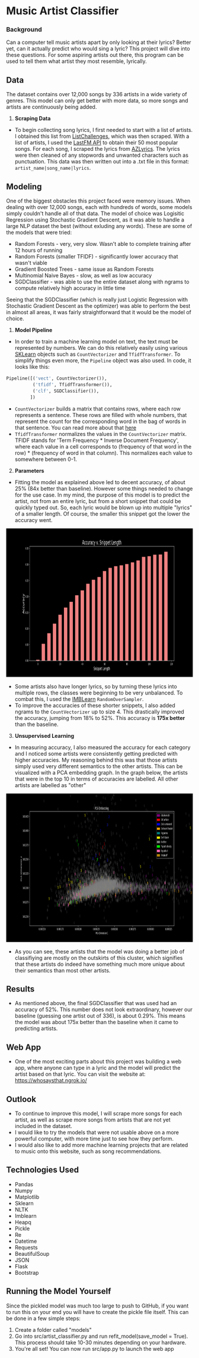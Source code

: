 # Music Artist Classifier

### Background

Can a computer tell music artists apart by only looking at their lyrics? Better yet, can it actually predict who would sing a lyric? This project will dive into these questions.
For some aspiring artists out there, this program can be used to tell them what artist they most resemble, lyrically. 

## Data

The dataset contains over 12,000 songs by 336 artists in a wide variety of genres. This model can only get better with more data, so more songs and artists are continuously being added.

1. **Scraping Data**

- To begin collecting song lyrics, I first needed to start with a list of artists. I obtained this list from [ListChallenges](https://www.listchallenges.com/500-random-musical-artists), which was then scraped. With a list of artists, I used the [LastFM API](https://www.last.fm/api) to obtain their 50 most popular songs. For each song, I scraped the lyrics from [AZLyrics](https://www.azlyrics.com/). The lyrics were then cleaned of any stopwords and unwanted characters such as punctuation. This data was then written out into a .txt file in this format: `artist_name|song_name|lyrics`.


## Modeling

One of the biggest obstacles this project faced were memory issues. When dealing with over 12,000 songs, each with hundreds of words, some models simply couldn't handle all of that data. The model of choice was Logisitic Regression using Stochastic Gradient Descent, as it was able to handle a large NLP dataset the best (without exluding any words). These are some of the models that were tried:
  * Random Forests - very, very slow. Wasn't able to complete training after 12 hours of running
  * Random Forests (smaller TFIDF) - significantly lower accuracy that wasn't viable
  * Gradient Boosted Trees - same issue as Random Forests
  * Multinomial Naive Bayes - slow, as well as low accuracy
  * SGDClassifier - was able to use the entire dataset along with ngrams to compute relatively high accuracy in little time

Seeing that the SGDClassifier (which is really just Logistic Regression with Stochastic Gradient Descent as the optimizer) was able to perform the best in almost all areas, it was fairly straightforward that it would be the model of choice.

1. **Model Pipeline**

- In order to train a machine learning model on text, the text must be represented by numbers. We can do this relatively easily using various [SKLearn](https://scikit-learn.org/stable/) objects such as `CountVectorizer` and `TfidfTransformer`. To simplify things even more, the `Pipeline` object was also used. In code, it looks like this:
```python
Pipeline([('vect', CountVectorizer()),
          ('tfidf', TfidfTransformer()),
          ('clf', SGDClassifier()),
         ])
``` 
- `CountVectorizer` builds a matrix that contains rows, where each row represents a sentence. These rows are filled with whole numbers, that represent the count for the corresponding word in the bag of words in that sentence. You can read more about that [here](https://scikit-learn.org/stable/modules/generated/sklearn.feature_extraction.text.CountVectorizer.html)
- `TfidfTransformer` normalizes the values in the `CountVectorizer` matrix. TFIDF stands for 'Term Frequency * Inverse Document Frequency', where each value in a cell corresponds to (frequency of that word in the row) * (frequency of word in that column). This normalizes each value to somewhere between 0-1.

2. **Parameters** 

- Fitting the model as explained above led to decent accuracy, of about 25% (84x better than baseline). However some things needed to change for the use case. In my mind, the purpose of this model is to predict the artist, not from an entire lyric, but from a short snippet that could be quickly typed out. So, each lyric would be blown up into multiple "lyrics" of a smaller length. Of course, the smaller this snippet got the lower the accuracy went.
<img src = "images/accuracy_vs_snippet_bar2.png" width = 800 height = 400> 

- Some artists also have longer lyrics, so by turning these lyrics into multiple rows, the classes were beginning to be very unbalanced. To combat this, I used the [IMBLearn](https://imbalanced-learn.org/stable/) `RandomOverSampler`.
- To improve the accuracies of these shorter snippets, I also added ngrams to the `CountVectorizer` up to size 4. This drastically improved the accuracy, jumping from 18% to 52%. This accuracy is **175x better** than the baseline.

3. **Unsupervised Learning**

- In measuring accuracy, I also measured the accuracy for each category and I noticed some artists were consistently getting predicted with higher accuracies. My reasoning behind this was that those artists simply used very different semantics to the other artists. This can be visualized with a PCA embedding graph. In the graph below, the artists that were in the top 10 in terms of accuracies are labelled. All other artists are labelled as "other" 
<img src = "images/pca_embedding_spaced_out_med5.png" width = 800 height = 400>

- As you can see, these artists that the model was doing a better job of classifiying are mostly on the outskirts of this cluster, which signifies that these artists do indeed have something much more unique about their semantics than most other artists.


## Results

- As mentioned above, the final SGDClassifier that was used had an accuracy of 52%. This number does not look extraordinary, however our baseline (guessing one artist out of 336), is about 0.29%. This means the model was about 175x better than the baseline when it came to predicting artists. 


## Web App

- One of the most exciting parts about this project was building a web app, where anyone can type in a lyric and the model will predict the artist based on that lyric. You can visit the website at: https://whosaysthat.ngrok.io/


## Outlook

- To continue to improve this model, I will scrape more songs for each artist, as well as scrape more songs from artists that are not yet included in the dataset.
- I would like to try the models that were not usable above on a more powerful computer, with more time just to see how they perform. 
- I would also like to add more machine learning projects that are related to music onto this website, such as song recommendations.


## Technologies Used
- Pandas
- Numpy
- Matplotlib
- Sklearn
- NLTK
- Imblearn
- Heapq
- Pickle
- Re
- Datetime
- Requests
- BeautifulSoup
- JSON
- Flask
- Bootstrap


## Running the Model Yourself

Since the pickled model was much too large to push to GitHub, if you want to run this on your end you will have to create the pickle file itself. This can be done in a few simple steps:

1. Create a folder called "models"
2. Go into src/artist_classifier.py and run refit_model(save_model = True). This process should take 10-30 minutes depending on your hardware.
3. You're all set! You can now run src/app.py to launch the web app
